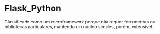 # Flask_Python

Classificado como um microframework porque não requer ferramentas ou bibliotecas particulares, mantendo um núcleo simples, porém, extensível.
